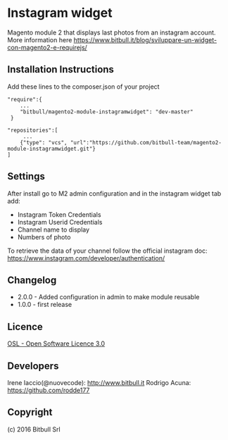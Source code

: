 # Instagram widget #

Magento module 2 that displays last photos from an instagram account. More information here https://www.bitbull.it/blog/sviluppare-un-widget-con-magento2-e-requirejs/

Installation Instructions
--------------------------
Add these lines to the composer.json of your project

```
"require":{
    ...
    "bitbull/magento2-module-instagramwidget": "dev-master"
 }
 ```
 
 ```
 "repositories":[
      ...
     {"type": "vcs", "url":"https://github.com/bitbull-team/magento2-module-instagramwidget.git"}
 ]
```

Settings
--------

After install go to M2 admin configuration and in the instagram widget tab add:
 * Instagram Token Credentials
 * Instagram Userid Credentials
 * Channel name to display 
 * Numbers of photo 
 
To retrieve the data of your channel follow the official instagram doc: https://www.instagram.com/developer/authentication/

Changelog
----------

* 2.0.0 - Added configuration in admin to make module reusable
* 1.0.0 - first release


Licence
-------

[OSL - Open Software Licence 3.0](http://opensource.org/licenses/osl-3.0.php)


Developers
---------

Irene Iaccio(@nuovecode): http://www.bitbull.it
Rodrigo Acuna: https://github.com/rodde177


Copyright
---------
(c) 2016 Bitbull Srl

